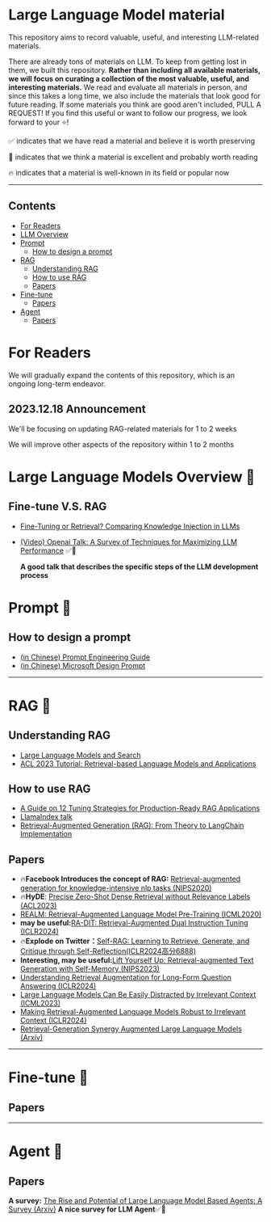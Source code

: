 # Large Language Model material

This repository aims to record valuable, useful, and interesting LLM-related materials. 

There are already tons of materials on LLM. To keep from getting lost in them, we built this repository. **Rather than including all available materials, we will focus on curating a collection of the most valuable, useful, and interesting materials.** We read and evaluate all materials in person, and since this takes a long time, we also include the materials that look good for future reading. If some materials you think are good aren't included, PULL A REQUEST! If you find this useful or want to follow our progress, we look forward to your ⭐!

✅ indicates that we have read a material and believe it is worth preserving

🚩 indicates that we think a material is excellent and probably worth reading

🔥 indicates that a material is well-known in its field or popular now



---

## Contents
- [For Readers](#forreaders)
- [LLM Overview](#overview)
- [Prompt](#prompt)
  - [How to design a prompt](#How-to-design-a-prompt)
- [RAG](#rag)
  - [Understanding RAG](#Understanding-RAG)
  - [How to use RAG](#How-to-use-RAG)
  - [Papers](#Papers)
- [Fine-tune](#finetune)
  - [Papers](#Papers)
- [Agent](#agent)
  - [Papers](#Papers)


# For Readers <a name="forreaders"></a>
We will gradually expand the contents of this repository, which is an ongoing long-term endeavor.

## 2023.12.18 Announcement
We'll be focusing on updating RAG-related materials for 1 to 2 weeks

We will improve other aspects of the repository within 1 to 2 months
# Large Language Models Overview 🚀 <a name="overview"></a>
## Fine-tune V.S. RAG
- [Fine-Tuning or Retrieval? Comparing Knowledge Injection in LLMs](https://arxiv.org/pdf/2312.05934.pdf)
- [(Video) Openai Talk: A Survey of Techniques for Maximizing LLM Performance](https://www.youtube.com/watch?v=ahnGLM-RC1Y&list=PLzgksPT5cGTXoNjSfbmDKsSxMbXJ4WX_1&index=1&t=1s)  ✅🚩

  **A good talk that describes the specific steps of the LLM development process**

# Prompt 🚀<a name="prompt"></a>
## How to design a prompt
- [(in Chinese) Prompt Engineering Guide](https://www.promptingguide.ai/zh/introduction/tips)
- [(in Chinese) Microsoft Design Prompt](https://blog.aixcopilot.com/microsoft-official-prompt-tutorial-advanced-prompt-design-and-engineering)


---
# RAG 🚀<a name="rag"></a>

## Understanding RAG
-  [Large Language Models and Search](https://weaviate.io/blog/llms-and-search)
-  [ACL 2023 Tutorial: Retrieval-based Language Models and Applications](https://acl2023-retrieval-lm.github.io/)

## How to use RAG
-  [A Guide on 12 Tuning Strategies for Production-Ready RAG Applications](https://towardsdatascience.com/a-guide-on-12-tuning-strategies-for-production-ready-rag-applications-7ca646833439#a5e2)
-  [LlamaIndex talk](materials/RAG/LlamaIndex_Talk.pdf)
-  [Retrieval-Augmented Generation (RAG): From Theory to LangChain Implementation](https://towardsdatascience.com/retrieval-augmented-generation-rag-from-theory-to-langchain-implementation-4e9bd5f6a4f2)

## Papers
- 🔥**Facebook Introduces the concept of RAG:** [Retrieval-augmented generation for knowledge-intensive nlp tasks (NIPS2020)](https://proceedings.neurips.cc/paper_files/paper/2020/file/6b493230205f780e1bc26945df7481e5-Paper.pdf)
- 🔥**HyDE**: [Precise Zero-Shot Dense Retrieval without Relevance Labels (ACL2023)](https://arxiv.org/pdf/2212.10496.pdf)
- [REALM: Retrieval-Augmented Language Model Pre-Training (ICML2020)]()
- **may be useful:**[RA-DIT: Retrieval-Augmented Dual Instruction Tuning (ICLR2024)](https://arxiv.org/pdf/2310.01352.pdf)
- 🔥**Explode on Twitter：**[Self-RAG: Learning to Retrieve, Generate, and Critique through Self-Reflection(ICLR2024高分6888)](https://arxiv.org/pdf/2310.11511.pdf)
- **Interesting, may be useful:**[Lift Yourself Up: Retrieval-augmented Text Generation with Self-Memory (NIPS2023)](https://arxiv.org/pdf/2305.02437.pdf)
- [Understanding Retrieval Augmentation for Long-Form Question Answering (ICLR2024)](https://arxiv.org/pdf/2310.12150.pdf)
- [Large Language Models Can Be Easily Distracted by Irrelevant Context (ICML2023)](https://arxiv.org/pdf/2302.00093.pdf)
- [Making Retrieval-Augmented Language Models Robust to Irrelevant Context (ICLR2024)](https://arxiv.org/pdf/2310.01558.pdf)
- [Retrieval-Generation Synergy Augmented Large Language Models (Arxiv)](https://arxiv.org/pdf/2310.05149.pdf)

---
# Fine-tune 🚀<a name="finetune"></a>
  
## Papers


---
# Agent 🚀<a name="agent"></a>
  
## Papers

**A survey:** [The Rise and Potential of Large Language Model Based Agents: A Survey (Arxiv)](https://arxiv.org/pdf/2309.07864.pdf) **A nice survey for LLM Agent**✅🚩


